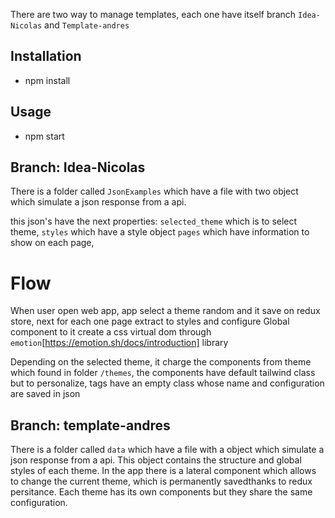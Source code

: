 There are two way to manage templates, each one have itself branch `Idea-Nicolas` and `Template-andres`

## Installation
* npm install

## Usage
* npm start

## Branch:  Idea-Nicolas

There is a folder called `JsonExamples` which have a file with two object which simulate a json response from a api.

this json's have the next properties:
`selected_theme` which is to select theme,
`styles` which have a style object
`pages` which have information to show on each page,

# Flow
When user open web app, app select a theme random and it save on redux store, next for each one page extract to styles and configure Global component to it create a css virtual dom 
through `emotion`[https://emotion.sh/docs/introduction] library

Depending on the selected theme, it charge the components from theme which found in folder `/themes`, the components have default tailwind class but to personalize, tags have an empty class whose name and configuration are saved in json

## Branch: template-andres
There is a folder called `data` which have a file with a object which simulate a json response from a api.
This object contains the structure and global styles of each theme.
In the app there is a lateral component which allows to change the current theme, which is permanently savedthanks to redux persitance. 
Each theme has its own components but they share the same configuration.

